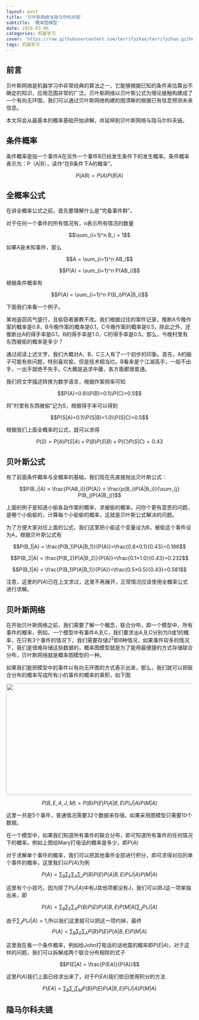 ```yaml
---
layout: post
title: '贝叶斯网络与隐马尔科夫链'
subtitle: '概率图模型'
date: 2018-03-06
categories: 机器学习
cover: 'https://raw.githubusercontent.com/terrifyzhao/terrifyzhao.github.io/master/assets/img/2018-03-06-%E8%B4%9D%E5%8F%B6%E6%96%AF%E7%BD%91%E7%BB%9C/cover.jpg'
tags: 机器学习
---
```


## 前言
贝叶斯网络是机器学习中非常经典的算法之一，它能够根据已知的条件来估算出不确定的知识，应用范围非常的广泛。贝叶斯网络以贝叶斯公式为理论接触构建成了一个有向无环图，我们可以通过贝叶斯网络构建的图清晰的根据已有信息预测未来信息。

本文将会从最基本的概率基础开始讲解，并延伸到贝叶斯网络与隐马尔科夫链。

## 条件概率

条件概率是指一个事件A在另外一个事件B已经发生条件下的发生概率。条件概率表示为：P（A|B），读作“在B条件下A的概率”。

$$P(AB) = P(A)P(B|A)$$

## 全概率公式

在讲全概率公式之前，首先要理解什么是“完备事件群”。 

对于任何一个事件的所有情况有，n表示所有情况的数量

$$\sum_{i=1}^n B_i = 1$$

如果A是未知事件，那么

$$A = \sum_{i=1}^n AB_i$$

$$P(A) = \sum_{i=1}^n P(AB_i)$$

根据条件概率有

$$P(A) = \sum_{i=1}^n P(B_i)P(A|B_i)$$

下面我们来看一个例子。 

某地盗窃风气盛行，且偷窃者屡教不改。我们根据过往的案件记录，推断A今晚作案的概率是0.8，B今晚作案的概率是0.1，C今晚作案的概率是0.5，除此之外，还推断出A的得手率是0.1，B的得手率是1.0，C的得手率是0.5。那么，今晚村里有东西被偷的概率是多少？ 

通过阅读上述文字，我们大概对A、B、C三人有了一个初步的印象。首先，A的脑子可能有些问题，特别喜欢偷，但是技术相当烂。B看来是个江湖高手，一般不出手，一出手就绝不失手。C大概是追求中庸，各方面都很普通。 

我们将文字描述转换为数学语言，根据作案频率可知 

$$P(A)=0.8\\P(B)=0.1\\P(C)=0.5$$

将“村里有东西被偷”记为S，根据得手率可以得到 

$$P(S|A)=0.1\\P(S|B)=1.0\\P(S|C)=0.5$$

根据我们上面全概率的公式，就可以求得

$$P(S)=P(A)P(S|A)+P(B)P(S|B)+P(C)P(S|C)=0.43$$


## 贝叶斯公式

有了前面条件概率与全概率的基础，我们现在先直接抛出贝叶斯公式： 

$$P(B_i|A) = \frac{P(AB_i)}{P(A)} = \frac{p(B_i)P(A|B_i)}{\sum_{j} P(B_j)P(A|B_j)}$$

上面的例子是知道小偷各自作案的概率，求被偷的概率。问你个更有意思的问题，是哪个小偷偷的，计算每个小偷偷的概率，这就是贝叶斯公式解决的问题。

为了方便大家对应上面的公式，我们这里把小偷这个变量设为B，被偷这个事件设为A，根据贝叶斯公式有

$$P(B_1|A) = \frac{P(B_1)P(A|B_1)}{P(A)}=\frac{0.8×0.1}{0.43}=0.186$$

$$P(B_2|A) = \frac{P(B_2)P(A|B_2)}{P(A)}=\frac{0.1×1.0}{0.43}=0.232$$

$$P(B_1|A) = \frac{P(B_1)P(A|B_1)}{P(A)}=\frac{0.5×0.5}{0.43}=0.581$$

注意，这里的$P(A)$已在上文求过，这里不再展开，正常情况应该使用全概率公式进行求解。

## 贝叶斯网络

在开始贝叶斯网络之前，我们需要了解一个概念，联合分布，即一个模型中，所有事件的概率，例如，一个模型中有事件A,B,C，我们要求出A,B,C分别为0或1的概率，在只有3个事件的情况下，我们需要存储$2^3$即8种情况，如果事件较多的情况下，我们是很难存储这些数据的，概率图模型就是为了能用最便捷的方式存储联合分布，贝叶斯网络就是概率图模型的一种。

如果我们能把模型中的事件以有向无环图的方式表示出来，那么，我们就可以把联合分布的概率写成所有小的事件的概率的乘积，如下图

<img src="https://raw.githubusercontent.com/terrifyzhao/terrifyzhao.github.io/master/assets/img/2018-03-06-%E8%B4%9D%E5%8F%B6%E6%96%AF%E7%BD%91%E7%BB%9C/bayes1.jpg" width="550" height="300"/>

$$P(B,E,A,J,M) = P(B)P(E)P(A|B,E)P(J|A)P(M|A)$$

这里一共是5个事件，普通情况需要32个数据来存储，如果采用图模型只需要10个数据。


在一个模型中，如果我们知道所有事件的联合分布，即可知道所有事件的任何情况下的概率。例如上图给Mary打电话的概率是多少，即$P(A)$

对于求解单个事件的概率，我们可以把其他事件全部进行积分，即可求得对应的单个事件的概率，这里我们以$P(A)$为例

$$P(A) = \sum_B \sum_E \sum_A \sum_J P(B)P(E)P(A|B,E)P(J|A)P(M|A)$$

这里有个小技巧，因为除了$P(J|A)$中有J其他项都没有J，我们可以把J这一项单独出来，即

$$P(A) = \sum_B \sum_E \sum_A  P(B)P(E)P(A|B,E)P(M|A)\sum_J P(J|A)$$

由于$\sum_J P(J|A)=1$,所以我们这里就可以把这一项约掉，最终
$$P(A) = \sum_B \sum_E \sum_A  P(B)P(E)P(A|B,E)P(M|A)$$


这里我在看一个条件概率，例如给John打电话的话地震的概率即$P(E|A)$，对于这样的问题，我们可以拆解成两个联合分布相除的式子

$$P(E|A) = \frac{P(EA)}{P(A)}$$

这里$P(A)$我们上面已经求出来了，对于$P(EA)$我们依旧使用积分的方法

$$P(EA) = \sum_B \sum_J \sum_M P(B)P(E)P(A|B,E)P(J|A)P(M|A)$$

## 隐马尔科夫链


